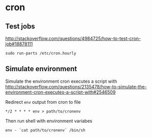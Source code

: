 # cron

## Test jobs

<http://stackoverflow.com/questions/4984725/how-to-test-cron-job#18878111>

    sudo run-parts /etc/cron.hourly

## Simulate environment

Simulate the environment cron executes a script with
<http://stackoverflow.com/questions/2135478/how-to-simulate-the-environment-cron-executes-a-script-with#2546509>

Redirect `env` output from cron to file

    */2 * * * * env > path/to/cronenv

Then run shell with environment variabes

    env - `cat path/to/cronenv` /bin/sh
